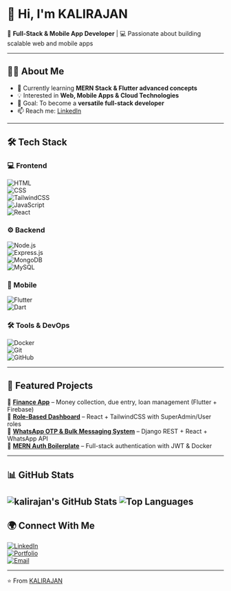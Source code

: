 # 👋 Hi, I'm KALIRAJAN  

🚀 **Full-Stack & Mobile App Developer** | 💻 Passionate about building scalable web and mobile apps  

---

## 👨‍💻 About Me
- 🌱 Currently learning **MERN Stack & Flutter advanced concepts**  
- 💡 Interested in **Web, Mobile Apps & Cloud Technologies**  
- 🎯 Goal: To become a **versatile full-stack developer**  
- 📫 Reach me: [LinkedIn](https://www.linkedin.com/in/m-kalirajan)   

---

## 🛠 Tech Stack  

### 💻 Frontend  
![HTML](https://img.shields.io/badge/HTML5-E34F26?style=for-the-badge&logo=html5&logoColor=white)  
![CSS](https://img.shields.io/badge/CSS3-1572B6?style=for-the-badge&logo=css3&logoColor=white)  
![TailwindCSS](https://img.shields.io/badge/TailwindCSS-38B2AC?style=for-the-badge&logo=tailwind-css&logoColor=white)  
![JavaScript](https://img.shields.io/badge/JavaScript-F7DF1E?style=for-the-badge&logo=javascript&logoColor=black)  
![React](https://img.shields.io/badge/React-20232A?style=for-the-badge&logo=react&logoColor=61DAFB)  

### ⚙️ Backend  
![Node.js](https://img.shields.io/badge/Node.js-43853D?style=for-the-badge&logo=node.js&logoColor=white)  
![Express.js](https://img.shields.io/badge/Express.js-000000?style=for-the-badge&logo=express&logoColor=white)  
![MongoDB](https://img.shields.io/badge/MongoDB-4EA94B?style=for-the-badge&logo=mongodb&logoColor=white)  
![MySQL](https://img.shields.io/badge/MySQL-005C84?style=for-the-badge&logo=mysql&logoColor=white)  

### 📱 Mobile  
![Flutter](https://img.shields.io/badge/Flutter-02569B?style=for-the-badge&logo=flutter&logoColor=white)  
![Dart](https://img.shields.io/badge/Dart-0175C2?style=for-the-badge&logo=dart&logoColor=white)  

### 🛠 Tools & DevOps  
![Docker](https://img.shields.io/badge/Docker-2496ED?style=for-the-badge&logo=docker&logoColor=white)  
![Git](https://img.shields.io/badge/Git-F05032?style=for-the-badge&logo=git&logoColor=white)  
![GitHub](https://img.shields.io/badge/GitHub-181717?style=for-the-badge&logo=github&logoColor=white)  

---

## 📂 Featured Projects  

🔹 [**Finance App**](https://github.com/M-KALIRAJAN/Sri_Vari-Finance-) – Money collection, due entry, loan management (Flutter + Firebase)  
🔹 [**Role-Based Dashboard**](https://github.com/M-KALIRAJAN/2DCAD) – React + TailwindCSS with SuperAdmin/User roles  
🔹 [**WhatsApp OTP & Bulk Messaging System**](https://github.com/M-KALIRAJAN/CnX) – Django REST + React + WhatsApp API  
🔹 [**MERN Auth Boilerplate**](https://github.com/M-KALIRAJAN/Pagination-in-React) – Full-stack authentication with JWT & Docker  

---

## 📊 GitHub Stats  

![kalirajan's GitHub Stats](https://github-readme-stats.vercel.app/api?username=M-KALIRAJAN&show_icons=true&theme=tokyonight)
![Top Languages](https://github-readme-stats.vercel.app/api/top-langs/?username=M-KALIRAJAN&layout=compact&theme=tokyonight)
---

## 🌍 Connect With Me  
[![LinkedIn](https://img.shields.io/badge/LinkedIn-blue?style=for-the-badge&logo=linkedin)](https://www.linkedin.com/in/your-link)  
[![Portfolio](https://img.shields.io/badge/Portfolio-black?style=for-the-badge&logo=firefox)](https://your-portfolio-link.com)  
[![Email](https://img.shields.io/badge/Email-D14836?style=for-the-badge&logo=gmail&logoColor=white)](mailto:your-email@gmail.com)  

---
⭐️ From [KALIRAJAN](https://github.com/M-KALIRAJAN/M-KALIRAJAN)  
